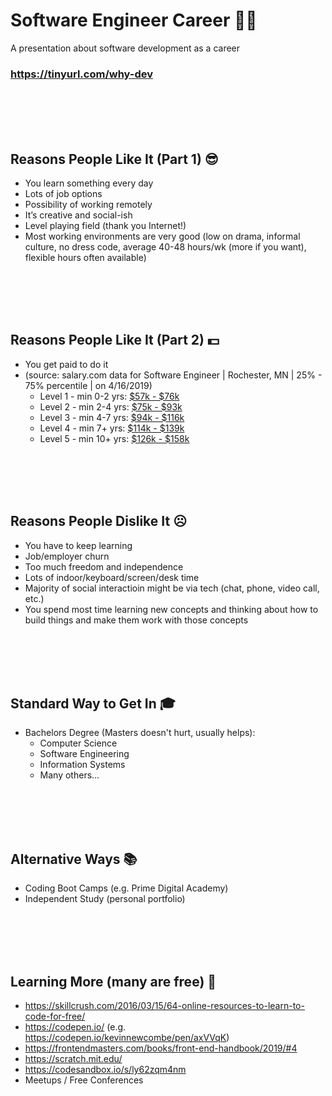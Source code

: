 # Software Engineer Career 👩‍💻
A presentation about software development as a career
### https://tinyurl.com/why-dev

<br/><br/><br/><br/>

## Reasons People Like It (Part 1) 😎
- You learn something every day
- Lots of job options
- Possibility of working remotely
- It’s creative and social-ish
- Level playing field (thank you Internet!)
- Most working environments are very good (low on drama, informal culture, no dress code, average 40-48 hours/wk (more if you want), flexible hours often available)

<br/><br/><br/><br/>

## Reasons People Like It (Part 2) 💵
- You get paid to do it
- (source: salary.com data for Software Engineer | Rochester, MN | 25% - 75% percentile | on 4/16/2019)
  - Level 1 - min 0-2 yrs: [$57k - $76k](https://swz.salary.com/SalaryWizard/Software-Engineer-I-Salary-Details-Rochester-MN.aspx)
  - Level 2 - min 2-4 yrs: [$75k - $93k](https://swz.salary.com/SalaryWizard/Software-Engineer-II-Salary-Details-Rochester-MN.aspx)
  - Level 3 - min 4-7 yrs: [$94k - $116k](https://swz.salary.com/SalaryWizard/Software-Engineer-III-Salary-Details-Rochester-MN.aspx)
  - Level 4 - min 7+  yrs: [$114k - $139k](https://swz.salary.com/SalaryWizard/Software-Engineer-IV-Salary-Details-Rochester-MN.aspx)
  - Level 5 - min 10+ yrs: [$126k - $158k](https://swz.salary.com/SalaryWizard/Software-Engineer-V-Salary-Details-Rochester-MN.aspx)

<br/><br/><br/><br/>

## Reasons People Dislike It ☹️
- You have to keep learning
- Job/employer churn
- Too much freedom and independence
- Lots of indoor/keyboard/screen/desk time
- Majority of social interactioin might be via tech (chat, phone, video call, etc.)
- You spend most time learning new concepts and thinking about how to build things and make them work with those concepts

<br/><br/><br/><br/>

## Standard Way to Get In 🎓
- Bachelors Degree (Masters doesn't hurt, usually helps):
  - Computer Science
  - Software Engineering
  - Information Systems
  - Many others...

<br/><br/><br/><br/>

## Alternative Ways 📚
- Coding Boot Camps (e.g. Prime Digital Academy)
- Independent Study (personal portfolio)

<br/><br/><br/><br/>

## Learning More (many are free) 🚀
- https://skillcrush.com/2016/03/15/64-online-resources-to-learn-to-code-for-free/
- https://codepen.io/ (e.g. https://codepen.io/kevinnewcombe/pen/axVVqK)
- https://frontendmasters.com/books/front-end-handbook/2019/#4
- https://scratch.mit.edu/
- https://codesandbox.io/s/ly62zqm4nm
- Meetups / Free Conferences
